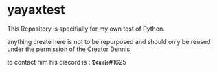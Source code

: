 # yayaxtest


This Repository is specifially for my own test of Python.


anything create here is not to be repurposed and should only be reused under the permission of the Creator Dennis


to contact him his discord is : 𝕯𝖊𝖓𝖓𝖎𝖘#1625
